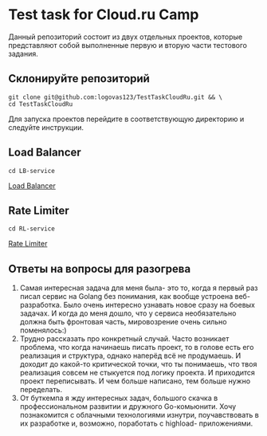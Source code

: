 # Test task for Cloud.ru Camp
Данный репозиторий состоит из двух отдельных проектов, которые представляют собой выполненные первую и вторую части тестового задания.
## Склонируйте репозиторий
```
git clone git@github.com:logovas123/TestTaskCloudRu.git && \
cd TestTaskCloudRu
```

Для запуска проектов перейдите в соответствующую директорию и следуйте инструкции.
## Load Balancer
```
cd LB-service
```
[Load Balancer](https://github.com/logovas123/TestTaskCloudRu/tree/main/LB-service)
## Rate Limiter
```
cd RL-service
```
[Rate Limiter](https://github.com/logovas123/TestTaskCloudRu/tree/main/RL-service)
## Ответы на вопросы для разогрева
1) Самая интересная задача для меня была- это то, когда я первый раз писал сервис на Golang без понимания, как вообще устроена веб-разработка. Было очень интересно узнавать новое сразу на боевых задачах. И когда до меня дошло, что у сервиса необязательно должна быть фронтовая часть, мировозрение очень сильно поменялось:)
2) Трудно рассказать про конкретный случай. Часто возникает проблема, что когда начинаешь писать проект, то в голове есть его реализация и структура, однако наперёд всё не продумаешь. И доходит до какой-то критической точки, что ты понимаешь, что твоя реализация совсем не стыкуется под логику проекта. И приходится проект переписывать. И чем больше написано, тем больше нужно переделать.
3) От буткемпа я жду интересных задач, большого скачка в профессиональном развитии и дружного Go-комьюнити. Хочу познакомится с облачными технологиями изнутри, поучавствовать в их разработке и, возможно, поработать с highload- приложениями.
